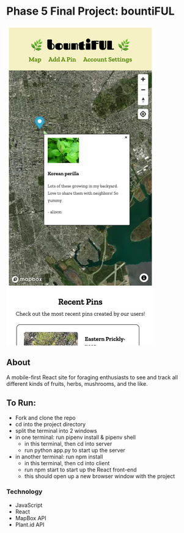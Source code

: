 # Phase 5 Final Project: bountiFUL
![BountiFUL Mobile](client/public/bountiFUL-mobile.png)

## About
A mobile-first React site for foraging enthusiasts to see and track all different kinds of fruits, herbs, mushrooms, and the like.

## To Run:
- Fork and clone the repo
- cd into the project directory
- split the terminal into 2 windows
- in one terminal: run pipenv install & pipenv shell 
    - in this terminal, then cd into server
    - run python app.py to start up the server
- in another terminal: run npm install 
    - in this terminal, then cd into client
    - run npm start to start up the React front-end
    - this should open up a new browser window with the project

### Technology
* JavaScript
* React
* MapBox API
* Plant.id API